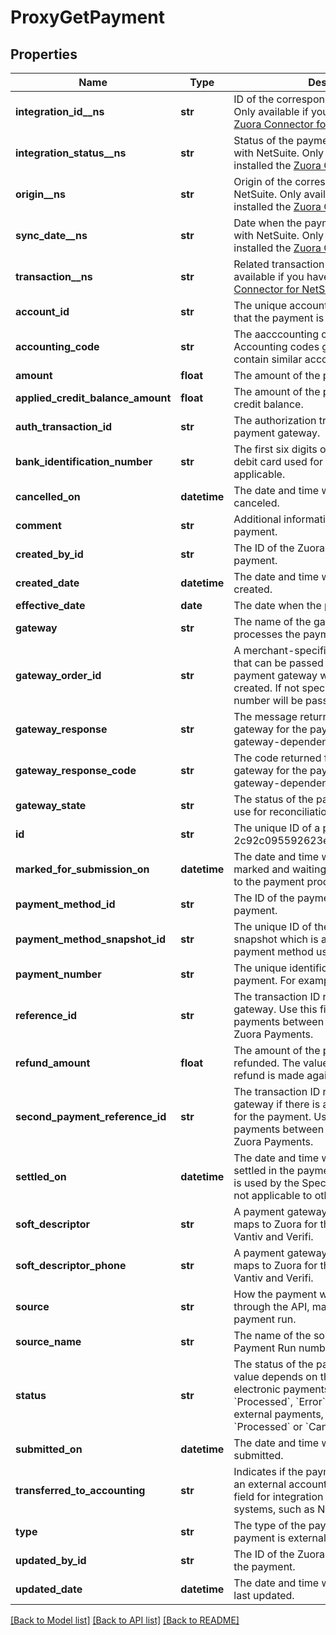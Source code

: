 # ProxyGetPayment

## Properties
Name | Type | Description | Notes
------------ | ------------- | ------------- | -------------
**integration_id__ns** | **str** | ID of the corresponding object in NetSuite. Only available if you have installed the [Zuora Connector for NetSuite](https://www.zuora.com/connect/app/?appId&#x3D;265).  | [optional] 
**integration_status__ns** | **str** | Status of the payment&#39;s synchronization with NetSuite. Only available if you have installed the [Zuora Connector for NetSuite](https://www.zuora.com/connect/app/?appId&#x3D;265).  | [optional] 
**origin__ns** | **str** | Origin of the corresponding object in NetSuite. Only available if you have installed the [Zuora Connector for NetSuite](https://www.zuora.com/connect/app/?appId&#x3D;265).  | [optional] 
**sync_date__ns** | **str** | Date when the payment was synchronized with NetSuite. Only available if you have installed the [Zuora Connector for NetSuite](https://www.zuora.com/connect/app/?appId&#x3D;265).  | [optional] 
**transaction__ns** | **str** | Related transaction in NetSuite. Only available if you have installed the [Zuora Connector for NetSuite](https://www.zuora.com/connect/app/?appId&#x3D;265).  | [optional] 
**account_id** | **str** | The unique account ID for the customer that the payment is for.  | [optional] 
**accounting_code** | **str** | The aacccounting code for the payment. Accounting codes group transactions that contain similar accounting attributes.  | [optional] 
**amount** | **float** | The amount of the payment.  | [optional] 
**applied_credit_balance_amount** | **float** | The amount of the payment to apply to a credit balance.  | [optional] 
**auth_transaction_id** | **str** | The authorization transaction ID from the payment gateway.   | [optional] 
**bank_identification_number** | **str** | The first six digits of the credit card or debit card used for the payment, when applicable.   | [optional] 
**cancelled_on** | **datetime** | The date and time when the payment was canceled.  | [optional] 
**comment** | **str** | Additional information related to the payment.  | [optional] 
**created_by_id** | **str** | The ID of the Zuora user who created the payment.  | [optional] 
**created_date** | **datetime** | The date and time when the payment was created.  | [optional] 
**effective_date** | **date** | The date when the payment takes effect.  | [optional] 
**gateway** | **str** | The name of the gateway instance that processes the payment.   | [optional] 
**gateway_order_id** | **str** | A merchant-specified natural key value that can be passed to the electronic payment gateway when a payment is created. If not specified, the payment number will be passed in instead.  | [optional] 
**gateway_response** | **str** | The message returned from the payment gateway for the payment. This message is gateway-dependent.  | [optional] 
**gateway_response_code** | **str** | The code returned from the payment gateway for the payment. This code is gateway-dependent.  | [optional] 
**gateway_state** | **str** | The status of the payment in the gateway; use for reconciliation.  | [optional] 
**id** | **str** | The unique ID of a payment. For example, 2c92c095592623ea01596621ada84352.  | [optional] 
**marked_for_submission_on** | **datetime** | The date and time when a payment was marked and waiting for batch submission to the payment process.   | [optional] 
**payment_method_id** | **str** | The ID of the payment method used for the payment.   | [optional] 
**payment_method_snapshot_id** | **str** | The unique ID of the payment method snapshot which is a copy of the particular payment method used in a transaction.  | [optional] 
**payment_number** | **str** | The unique identification number of the payment. For example, P-00000028.  | [optional] 
**reference_id** | **str** | The transaction ID returned by the payment gateway. Use this field to reconcile payments between your gateway and Zuora Payments.  | [optional] 
**refund_amount** | **float** | The amount of the payment that is refunded. The value of this field is &#x60;0&#x60; if no refund is made against the payment.  | [optional] 
**second_payment_reference_id** | **str** | The transaction ID returned by the payment gateway if there is an additional transaction for the payment. Use this field to reconcile payments between your gateway and Zuora Payments.  | [optional] 
**settled_on** | **datetime** | The date and time when the payment was settled in the payment processor. This field is used by the Spectrum gateway only and not applicable to other gateways.  | [optional] 
**soft_descriptor** | **str** | A payment gateway-specific field that maps to Zuora for the gateways, Orbital, Vantiv and Verifi.   | [optional] 
**soft_descriptor_phone** | **str** | A payment gateway-specific field that maps to Zuora for the gateways, Orbital, Vantiv and Verifi.  | [optional] 
**source** | **str** | How the payment was created, whether through the API, manually, import, or payment run.  | [optional] 
**source_name** | **str** | The name of the source. The value is a Payment Run number or a file name.  | [optional] 
**status** | **str** | The status of the payment in Zuora. The value depends on the type of payment.  For electronic payments, the status can be &#x60;Processed&#x60;, &#x60;Error&#x60;, or &#x60;Voided&#x60;. For external payments, the status can be &#x60;Processed&#x60; or &#x60;Canceled&#x60;.  | [optional] 
**submitted_on** | **datetime** | The date and time when the payment was submitted.  | [optional] 
**transferred_to_accounting** | **str** | Indicates if the payment was transferred to an external accounting system. Use this field for integration with accounting systems, such as NetSuite.  | [optional] 
**type** | **str** | The type of the payment, whether the payment is external or electronic.  | [optional] 
**updated_by_id** | **str** | The ID of the Zuora user who last updated the payment.  | [optional] 
**updated_date** | **datetime** | The date and time when the payment was last updated.  | [optional] 

[[Back to Model list]](../README.md#documentation-for-models) [[Back to API list]](../README.md#documentation-for-api-endpoints) [[Back to README]](../README.md)


